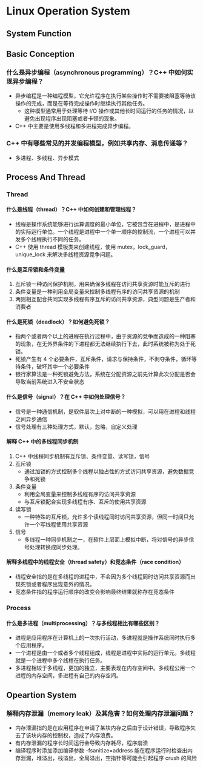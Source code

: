 # Linux Operation System
<!------------System Function------------------>
## System Function

## Basic Conception
### 什么是异步编程（asynchronous programming）？C++ 中如何实现异步编程？
+ 异步编程是一种编程模型，它允许程序在执行某些操作时不需要被阻塞等待该操作的完成，而是在等待完成操作时继续执行其他任务。
    - 这种模型通常用于处理等待 I/O 操作或其他长时间运行的任务的情况，以避免出现程序出现阻塞或者卡顿的现象。
+ C++ 中主要是使用多线程和多进程完成异步编程。

### C++ 中有哪些常见的并发编程模型，例如共享内存、消息传递等？
+ 多进程、多线程、异步模式

<!------------Process And Thread------------------>

## Process And Thread
### Thread
#### 什么是线程（thread）？C++ 中如何创建和管理线程？
+ 线程是操作系统能够进行运算调度的最小单位，它被包含在进程中，是进程中的实际运行单位。一个线程是进程中一个单一顺序的控制流，一个进程可以并发多个线程执行不同的任务。
+ C++ 使用 thread 模板类来创建线程，使用 mutex，lock_guard，unique_lock 来解决多线程资源竞争问题。

#### 什么是互斥锁和条件变量
1. 互斥锁一种访问保护机制，用来确保多线程在访问共享资源时能互斥的进行
2. 条件变量是一种利用全局变量来控制多线程有序的访问共享资源的机制
3. 两则相互配合共同实现多线程有序互斥的访问共享资源，典型问题是生产者和消费者

#### 什么是死锁（deadlock）？如何避免死锁？
+ 指两个或者两个以上的进程在执行过程中，由于资源的竞争而造成的一种阻塞的现象，在无外界条件的下进程都无法继续执行下去，此时系统被称为处于死锁。
+ 死锁产生有 4 个必要条件，互斥条件，请求与保持条件，不剥夺条件，循环等待条件，破坏其中一个必要条件
+ 银行家算法是一种死锁避免方法，系统在分配资源之前先计算此次分配是否会导致当前系统进入不安全状态

#### 什么是信号（signal）？在 C++ 中如何处理信号？
+ 信号是一种通信机制，是软件层次上对中断的一种模拟，可以用在进程和线程之间异步通信
+ 信号处理有三种处理方式，默认，忽略，自定义处理

#### 解释 C++ 中的多线程同步机制
1. C++ 中线程同步机制有互斥锁、条件变量、读写锁，信号
2. 互斥锁
    + 通过加锁的方式控制多个线程以独占性的方式访问共享资源，避免数据竞争和死锁
3. 条件变量
    + 利用全局变量来控制多线程有序的访问共享资源
    + 与互斥锁配合实现多线程有序、互斥的使用共享资源
4. 读写锁
    + 一种特殊的互斥锁，允许多个读线程同时访问共享资源，但同一时间只允许一个写线程使用共享资源
5. 信号
    + 多线程一种同步机制之一，在软件上层面上模拟中断，将对信号的异步信号处理转换成同步处理。

#### 解释多线程中的线程安全（thread safety）和竞态条件（race condition）
+ 线程安全指的是在多线程的进程中，不会因为多个线程同时访问共享资源而出现死锁或者程序出现意外的情况。
+ 竞态条件指的程序运行顺序的改变会影响最终结果就称存在竞态条件

### Process
#### 什么是多进程（multiprocessing）？与多线程相比有哪些区别？
+ 进程是应用程序在计算机上的一次执行活动，多进程就是操作系统同时执行多个应用程序。
+ 一个进程是由一个或者多个线程组成，线程是进程中实际的运行单元。多线程就是一个进程中多个线程在执行任务。
+ 多进程相较于多线程，更加的独立，主要表现在内存空间中。多线程公用一个进程的内存空间，多进程有自己的内存空间。

<!------------Opeartion System------------------>
## Opeartion System

### 解释内存泄漏（memory leak）及其危害？如何处理内存泄漏问题？
+ 内存泄漏指的是在应用程序在申请了某块内存之后由于设计错误，导致程序失去了该块内存的控制权，造成了内存浪费。
+ 有内存泄漏的程序长时间运行会导致内存耗尽，程序崩溃
+ 编译程序时添加添加编译参数 -fsanitize=address 能在程序运行时检查出内存泄漏，堆溢出，栈溢出，全局溢出，空指针等可能会引起程序 crush 的风险

### 
